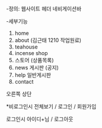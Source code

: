 -정의: 웹사이트 헤더 네비게이션바

-세부기능 
1) home
2) about (김근태 1210 작업원료)
3) teahouse
4) incense shop
5) 스토어 (상품목록)
6) news 게시판 (공지)
7) help 일반게시판
8) contact 

오른쪽 상단 

*비로그인시
전체보기 / 로그인 / 회원가입

로그인시
아이디+님 / 로그아웃